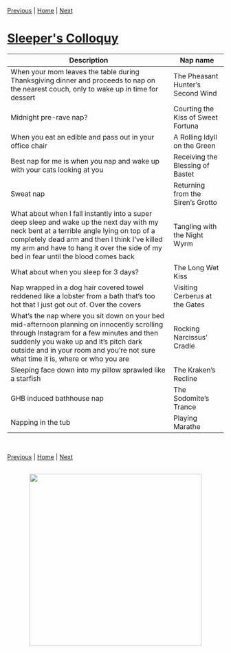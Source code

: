 [Previous](../Naps/naps3.md) | [Home](../index.md) | [Next ](../Naps/Naps5.md)


# [Sleeper's Colloquy](../Naps/naps.md)

|Description| Nap name|
------------|----------
|When your mom leaves the table during Thanksgiving dinner and proceeds to nap on the nearest couch, only to wake up in time for dessert|The Pheasant Hunter’s Second Wind|
|Midnight pre-rave nap?|Courting the Kiss of Sweet Fortuna|
|When you eat an edible and pass out in your office chair|A Rolling Idyll on the Green|
|Best nap for me is when you nap and wake up with your cats looking at you|Receiving the Blessing of Bastet|
|Sweat nap|Returning from the Siren’s Grotto|
|What about when I fall instantly into a super deep sleep and wake up the next day with my neck bent at a terrible angle lying on top of a completely dead arm and then I think I’ve killed my arm and have to hang it over the side of my bed in fear until the blood comes back|Tangling with the Night Wyrm|
|What about when you sleep for 3 days?|The Long Wet Kiss|
|Nap wrapped in a dog hair covered towel reddened like a lobster from a bath that’s too hot that I just got out of. Over the covers|Visiting Cerberus at the Gates|
|What’s the nap where you sit down on your bed mid-afternoon planning on innocently scrolling through Instagram for a few minutes and then suddenly you wake up and it’s pitch dark outside and in your room and you’re not sure what time it is, where or who you are|Rocking Narcissus’ Cradle|
|Sleeping face down into my pillow sprawled like a starfish|The Kraken’s Recline|
|GHB induced bathhouse nap|The Sodomite’s Trance|
|Napping in the tub|Playing Marathe|

<br>

[Previous](../Naps/naps3.md) | [Home](../index.md) | [Next ](../Naps/Naps5.md)
<br> <br>

<img src="https://trvscnnn.github.io/portfolio/Naps/napassets/nap6.png" width="400" height="400" style="display: block; margin: 0 auto" />
